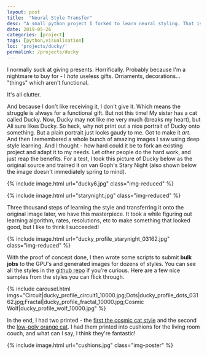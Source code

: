 ```yaml
---
layout: post
title:  "Neural Style Transfer"
desc: "A small python project I forked to learn neural styling. That is, to learn an artisitic style and apply it to arbitrary images. Used not for work, but to create a birthday gift for my sister."
date: 2019-05-26
categories: [project]
tags: [python,visualisation]
loc: 'projects/ducky/'
permalink: /projects/ducky
---
```



I normally suck at giving presents. Horrifically. Probably because I'm a nightmare to buy for - I *hate* useless gifts. Ornaments, decorations... "things" which aren't functional. 

It's all clutter.

And because I don't like receiving it, I don't give it. Which means the struggle is always for a functional gift. But not this time! My sister has a cat called Ducky.
Now, Ducky may not like me very much (breaks my heart), but Ali sure likes Ducky. So heck, why not print out a nice portrait of Ducky onto something. But a plain portrait
just looks gaudy to me. Got to make it *art*. And then I remembered a whole bunch of amazing images I saw using deep style learning. And I thought - how hard could it be to fork an existing 
project and adapt it to my needs. Let other people do the hard work, and just reap the benefits. For a test, I took this picture of Ducky below as the original source and trained it on van Goph's
Stary Night (also shown below the image doesn't immediately spring to mind). 


{% include image.html url="ducky6.jpg" class="img-reduced" %}

{% include image.html url="starynight.jpg" class="img-reduced" %}

Three thousand steps of learning the style and transferring it onto the original image later, we have this masterpiece. It took a while figuring out learning algorithm, rates, resolutions, etc
to make something that looked good, but I like to think I succeeded!

{% include image.html url="ducky_profile_starynight_03162.jpg" class="img-reduced"   %}

With the proof of concept done, I then wrote some scripts to submit **bulk jobs** to the GPU's and generated images for dozens of styles. You can see all the styles in the [github repo](https://github.com/Samreay/neural-style-tf)
if you're curious. Here are a few nice samples from the styles you can flick through.

{% include carousel.html imgs="Circuit|ducky_profile_circuit1_10000.jpg;Dots|ducky_profile_dots_03162.jpg;Fractal|ducky_profile_fractal_10000.jpg;Cosmic Wolf|ducky_profile_wolf_10000.jpg" %}

In the end, I had two printed - the [first the cosmic cat style](https://www.redbubble.com/people/samreay/works/39062745-cosmic-kitten-abstract-digital-space-cat-painting?asc=u&p=throw-pillow)
and the second the [low-poly orange cat](https://www.redbubble.com/people/samreay/works/39062530-striking-artistic-orange-low-poly-cat?p=throw-pillow). I had them printed into cushions for 
the living room couch, and what can I say, I think they're fantastic!

{% include image.html url="cushions.jpg" class="img-poster"   %}
